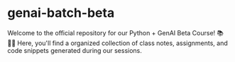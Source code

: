 # genai-batch-beta
Welcome to the official repository for our Python + GenAI Beta Course! 📚👩‍💻 Here, you'll find a organized collection of class notes, assignments, and code snippets generated during our sessions.
